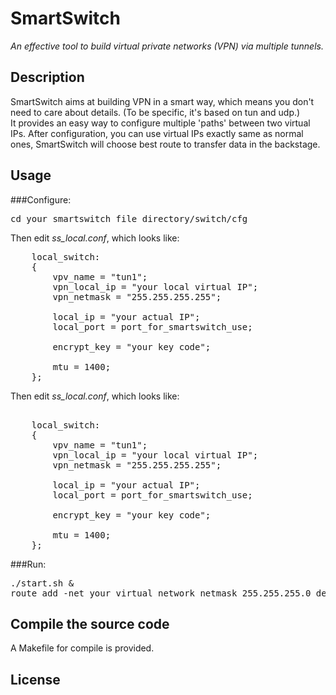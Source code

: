 # SmartSwitch
*An effective tool to build virtual private networks (VPN) via multiple tunnels.*

## Description
SmartSwitch aims at building VPN in a smart way, which means you don't need to care about details. (To be specific, it's based on tun and udp.)<br/>
It provides an easy way to configure multiple 'paths' between two virtual IPs. After configuration, you can use virtual IPs exactly same as normal ones, SmartSwitch will choose best route to transfer data in the backstage.

## Usage
###Configure:
<pre>
cd your_smartswitch_file_directory/switch/cfg
</pre>
Then edit *ss_local.conf*, which looks like:
<pre>
    local_switch:
    {
        vpv_name = "tun1";
        vpn_local_ip = "your local virtual IP";
        vpn_netmask = "255.255.255.255";

        local_ip = "your actual IP";
        local_port = port_for_smartswitch_use;

        encrypt_key = "your key code";

        mtu = 1400;
    };
</pre>
Then edit *ss_local.conf*, which looks like:
<pre>    
    local_switch:
    {
        vpv_name = "tun1";
        vpn_local_ip = "your local virtual IP";
        vpn_netmask = "255.255.255.255";

        local_ip = "your actual IP";
        local_port = port_for_smartswitch_use;

        encrypt_key = "your key code";

        mtu = 1400;
    };
</pre>
###Run:
<pre>
./start.sh &
route add -net your_virtual_network netmask 255.255.255.0 dev your_tun_
</pre>

## Compile the source code
A Makefile for compile is provided.<br />

## License
